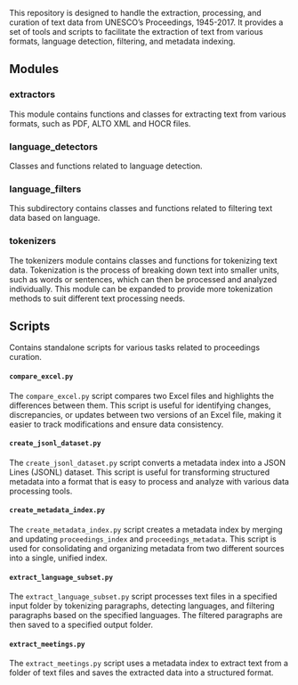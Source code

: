 This repository is designed to handle the extraction, processing, and curation of text data from UNESCO’s Proceedings, 1945-2017. It provides a set of tools and scripts to facilitate the extraction of text from various formats, language detection, filtering, and metadata indexing.

## Modules 

### extractors

This module contains functions and classes for extracting text from various formats, such as PDF, ALTO XML and HOCR files.

### language_detectors

Classes and functions related to language detection.

### language_filters

This subdirectory contains classes and functions related to filtering text data based on language.

### tokenizers

The tokenizers module contains classes and functions for tokenizing text data. Tokenization is the process of breaking down text into smaller units, such as words or sentences, which can then be processed and analyzed individually. This module can be expanded to provide more tokenization methods to suit different text processing needs. 

## Scripts

Contains standalone scripts for various tasks related to proceedings curation.

#### `compare_excel.py`

The `compare_excel.py` script compares two Excel files and highlights the differences between them. This script is useful for identifying changes, discrepancies, or updates between two versions of an Excel file, making it easier to track modifications and ensure data consistency.

#### `create_jsonl_dataset.py`

The `create_jsonl_dataset.py` script converts a metadata index into a JSON Lines (JSONL) dataset. This script is useful for transforming structured metadata into a format that is easy to process and analyze with various data processing tools.

#### `create_metadata_index.py`

The `create_metadata_index.py` script creates a metadata index by merging and updating `proceedings_index` and `proceedings_metadata`. This script is used for consolidating and organizing metadata from two different sources into a single, unified index.

#### `extract_language_subset.py`

The `extract_language_subset.py` script processes text files in a specified input folder by tokenizing paragraphs, detecting languages, and filtering paragraphs based on the specified languages. The filtered paragraphs are then saved to a specified output folder.

#### `extract_meetings.py`

The `extract_meetings.py` script uses a metadata index to extract text from a folder of text files and saves the extracted data into a structured format.

